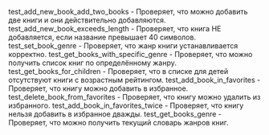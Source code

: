 
test_add_new_book_add_two_books - Проверяет, что можно добавить две книги и они действительно добавляются.
test_add_new_book_exceeds_length - Проверяет, что книга НЕ добавляется, если название превышает 40 символов.
test_set_book_genre - Проверяет, что жанр книги устанавливается корректно.
test_get_books_with_specific_genre - Проверяет, что можно получить список книг по определённому жанру.
test_get_books_for_children - Проверяет, что в списке для детей отсутствуют книги с возрастным рейтингом.
test_add_book_in_favorites - Проверяет, что книгу можно добавить в избранное.
test_delete_book_from_favorites - Проверяет, что книгу можно удалить из избранного.
test_add_book_in_favorites_twice - Проверяет, что книгу нельзя добавить в избранное дважды.
test_get_books_genre - Проверяет, что можно получить текущий словарь жанров книг.